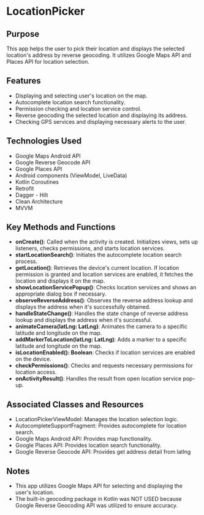 

<h1>LocationPicker</h1>

<h2>Purpose</h2>
<p>This app helps the user to pick their location and displays the selected location's address by reverse geocoding. It utilizes Google Maps API and Places API for location selection.</p>

<h2>Features</h2>
<ul>
<li>Displaying and selecting user's location on the map.</li>
<li>Autocomplete location search functionality.</li>
<li>Permission checking and location service control.</li>
<li>Reverse geocoding the selected location and displaying its address.</li>
<li>Checking GPS services and displaying necessary alerts to the user.</li>
</ul>

<h2>Technologies Used</h2>
<ul>
<li>Google Maps Android API</li>
<li>Google Reverse Geocode API</li>
<li>Google Places API</li>
<li>Android components (ViewModel, LiveData)</li>
<li>Kotlin Coroutines</li>
<li>Retrofit</li>
<li>Dagger - Hilt</li>
<li>Clean Architecture</li>
<li>MVVM</li>
</ul>

<h2>Key Methods and Functions</h2>
<ul>
<li><strong>onCreate()</strong>: Called when the activity is created. Initializes views, sets up listeners, checks permissions, and starts location services.</li>
<li><strong>startLocationSearch()</strong>: Initiates the autocomplete location search process.</li>
<li><strong>getLocation()</strong>: Retrieves the device's current location. If location permission is granted and location services are enabled, it fetches the location and displays it on the map.</li>
<li><strong>showLocationServicePopup()</strong>: Checks location services and shows an appropriate dialog box if necessary.</li>
<li><strong>observeReverseAddress()</strong>: Observes the reverse address lookup and displays the address when it's successfully obtained.</li>
<li><strong>handleStateChange()</strong>: Handles the state change of reverse address lookup and displays the address when it's successful.</li>
<li><strong>animateCamera(latLng: LatLng)</strong>: Animates the camera to a specific latitude and longitude on the map.</li>
<li><strong>addMarkerToLocation(latLng: LatLng)</strong>: Adds a marker to a specific latitude and longitude on the map.</li>
<li><strong>isLocationEnabled(): Boolean</strong>: Checks if location services are enabled on the device.</li>
<li><strong>checkPermissions()</strong>: Checks and requests necessary permissions for location access.</li>
<li><strong>onActivityResult()</strong>: Handles the result from open location service pop-up.</li>
</ul>


<h2>Associated Classes and Resources</h2>
<ul>
<li>LocationPickerViewModel: Manages the location selection logic.</li>
<li>AutocompleteSupportFragment: Provides autocomplete for location search.</li>
<li>Google Maps Android API: Provides map functionality.</li>
<li>Google Places API: Provides location search functionality.</li>
<li>Google Reverse Geocode API: Provides get address detail from latlng </li>
</ul>

<h2>Notes</h2>
<ul>
<li>This app utilizes Google Maps API for selecting and displaying the user's location.</li>
<li>The built-in geocoding package in Kotlin was NOT USED because Google Reverse Geocoding API was utilized to ensure accuracy.</li>
  
</ul>

</body>
</html>
